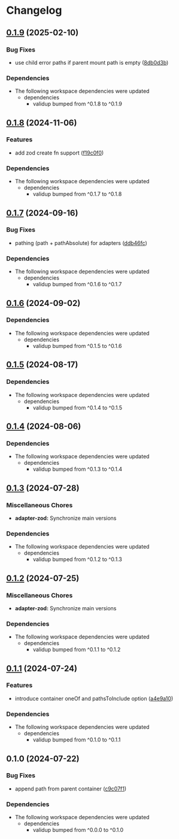 # Changelog

## [0.1.9](https://github.com/tada5hi/validup/compare/adapter-zod-v0.1.8...adapter-zod-v0.1.9) (2025-02-10)


### Bug Fixes

* use child error paths if parent mount path is empty ([8db0d3b](https://github.com/tada5hi/validup/commit/8db0d3b92fdf2587dd961236531eb0b6e20cea36))


### Dependencies

* The following workspace dependencies were updated
  * dependencies
    * validup bumped from ^0.1.8 to ^0.1.9

## [0.1.8](https://github.com/tada5hi/validup/compare/adapter-zod-v0.1.7...adapter-zod-v0.1.8) (2024-11-06)


### Features

* add zod create fn support ([f19c0f0](https://github.com/tada5hi/validup/commit/f19c0f0da09f637c7921346dcf492d3a952b7822))


### Dependencies

* The following workspace dependencies were updated
  * dependencies
    * validup bumped from ^0.1.7 to ^0.1.8

## [0.1.7](https://github.com/tada5hi/validup/compare/adapter-zod-v0.1.6...adapter-zod-v0.1.7) (2024-09-16)


### Bug Fixes

* pathing (path + pathAbsolute) for adapters ([ddb46fc](https://github.com/tada5hi/validup/commit/ddb46fcb931d42579744650bc46a4f968b175a46))


### Dependencies

* The following workspace dependencies were updated
  * dependencies
    * validup bumped from ^0.1.6 to ^0.1.7

## [0.1.6](https://github.com/tada5hi/validup/compare/adapter-zod-v0.1.5...adapter-zod-v0.1.6) (2024-09-02)


### Dependencies

* The following workspace dependencies were updated
  * dependencies
    * validup bumped from ^0.1.5 to ^0.1.6

## [0.1.5](https://github.com/tada5hi/validup/compare/adapter-zod-v0.1.4...adapter-zod-v0.1.5) (2024-08-17)


### Dependencies

* The following workspace dependencies were updated
  * dependencies
    * validup bumped from ^0.1.4 to ^0.1.5

## [0.1.4](https://github.com/tada5hi/validup/compare/adapter-zod-v0.1.3...adapter-zod-v0.1.4) (2024-08-06)


### Dependencies

* The following workspace dependencies were updated
  * dependencies
    * validup bumped from ^0.1.3 to ^0.1.4

## [0.1.3](https://github.com/tada5hi/validup/compare/adapter-zod-v0.1.2...adapter-zod-v0.1.3) (2024-07-28)


### Miscellaneous Chores

* **adapter-zod:** Synchronize main versions


### Dependencies

* The following workspace dependencies were updated
  * dependencies
    * validup bumped from ^0.1.2 to ^0.1.3

## [0.1.2](https://github.com/tada5hi/validup/compare/adapter-zod-v0.1.1...adapter-zod-v0.1.2) (2024-07-25)


### Miscellaneous Chores

* **adapter-zod:** Synchronize main versions


### Dependencies

* The following workspace dependencies were updated
  * dependencies
    * validup bumped from ^0.1.1 to ^0.1.2

## [0.1.1](https://github.com/tada5hi/validup/compare/adapter-zod-v0.1.0...adapter-zod-v0.1.1) (2024-07-24)


### Features

* introduce container oneOf and pathsToInclude option ([a4e9a10](https://github.com/tada5hi/validup/commit/a4e9a1045924a7946cd628d282099ec0b788b76f))


### Dependencies

* The following workspace dependencies were updated
  * dependencies
    * validup bumped from ^0.1.0 to ^0.1.1

## 0.1.0 (2024-07-22)


### Bug Fixes

* append path from parent container ([c9c07f1](https://github.com/tada5hi/validup/commit/c9c07f1f003a68799e0ac874f7dd3f47e72af039))


### Dependencies

* The following workspace dependencies were updated
  * dependencies
    * validup bumped from ^0.0.0 to ^0.1.0
